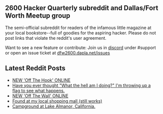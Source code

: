 ## 2600 Hacker Quarterly subreddit and Dallas/Fort Worth Meetup group
The semi-official subreddit for readers of the infamous little magazine at your local bookstore--full of goodies for the aspiring hacker. Please do not post links that violate the reddit's user agreement.

Want to see a new feature or contribute: 
Join us in [discord](https://dfw2600.dapla.net/chat) under #support or open an issue ticket at [dfw2600.dapla.net/issues](https://dfw2600.dapla.net/issues)

## Latest Reddit Posts
<!-- BLOG-POST-LIST:START -->
- [NEW 'Off The Hook' ONLINE](https://2600.com/hook/19-06-2024)
- [Have you ever thought "What the hell am I doing?" I'm throwing up a flag to see what happens.](https://www.reddit.com/r/2600/comments/1djxue5/have_you_ever_thought_what_the_hell_am_i_doing_im/)
- [NEW 'Off The Wall' ONLINE](https://2600.com/wall/18-06-2024)
- [Found at my local shopping mall (still works)](https://www.reddit.com/r/2600/comments/1di9qa2/found_at_my_local_shopping_mall_still_works/)
- [Campground at Lake Almanor, California.](https://www.reddit.com/r/2600/comments/1dho4nj/campground_at_lake_almanor_california/)
<!-- BLOG-POST-LIST:END -->
